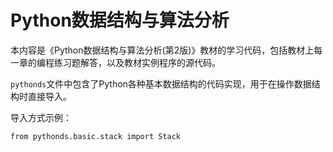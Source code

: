 # Python数据结构与算法分析
本内容是《Python数据结构与算法分析(第2版)》教材的学习代码，包括教材上每一章的编程练习题解答，以及教材实例程序的源代码。

`pythonds`文件中包含了Python各种基本数据结构的代码实现，用于在操作数据结构时直接导入。

导入方式示例：
    
    from pythonds.basic.stack import Stack
